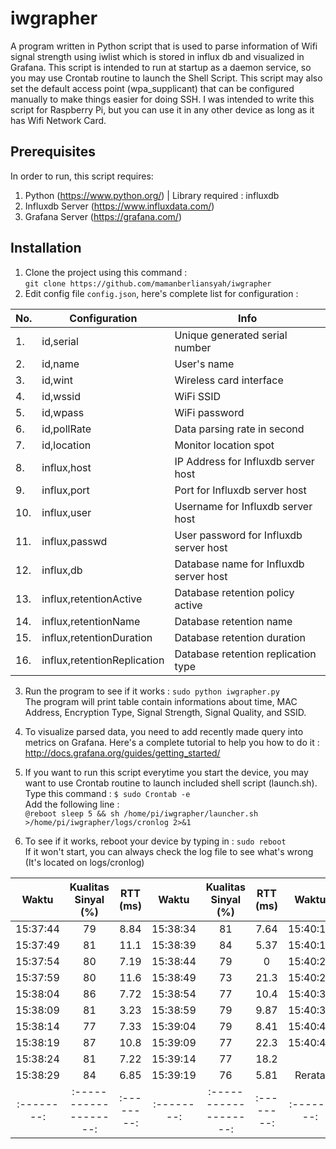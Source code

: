 # iwgrapher
A program written in Python script that is used to parse information of Wifi signal strength using iwlist which is stored in influx db and visualized in Grafana. This script is intended to run at startup as a daemon service, so you may use Crontab routine to launch the Shell Script. This script may also set the default access point (wpa_supplicant) that can be configured manually to make things easier for doing SSH. I was intended to write this script for Raspberry Pi, but you can use it in any other device as long as it has Wifi Network Card.

## Prerequisites
In order to run, this script requires:
1. Python (https://www.python.org/) | Library required : influxdb
2. Influxdb Server (https://www.influxdata.com/)
3. Grafana Server (https://grafana.com/)

## Installation
1. Clone the project using this command : <br />`git clone https://github.com/mamanberliansyah/iwgrapher` <br />
2. Edit config file `config.json`, here's complete list for configuration :

| No. | Configuration | Info |
| --- | ------------- | ----------- |
| 1.  | id,serial | Unique generated serial number |
| 2.  | id,name | User's name |
| 3.  | id,wint | Wireless card interface |
| 4.  | id,wssid | WiFi SSID |
| 5.  | id,wpass | WiFi password |
| 6.  | id,pollRate | Data parsing rate in second |
| 7.  | id,location | Monitor location spot |
| 8.  | influx,host | IP Address for Influxdb server host |
| 9.  | influx,port | Port for Influxdb server host |
| 10.  | influx,user | Username for Influxdb server host |
| 11. | influx,passwd | User password for Influxdb server host |
| 12. | influx,db | Database name for Influxdb server host |
| 13. | influx,retentionActive | Database retention policy active |
| 14. | influx,retentionName | Database retention name |
| 15. | influx,retentionDuration | Database retention duration |
| 16. | influx,retentionReplication | Database retention replication type |

3. Run the program to see if it works : `sudo python iwgrapher.py` <br />
The program will print table contain informations about time, MAC Address, Encryption Type, Signal Strength, Signal Quality, and SSID. <br />

4. To visualize parsed data, you need to add recently made query into metrics on Grafana. Here's a complete tutorial to help you how to do it : http://docs.grafana.org/guides/getting_started/ 

5. If you want to run this script everytime you start the device, you may want to use Crontab routine to launch included shell script (launch.sh). Type this command : `$ sudo Crontab -e` <br /> Add the following line : <br /> `@reboot sleep 5 && sh /home/pi/iwgrapher/launcher.sh >/home/pi/iwgrapher/logs/cronlog 2>&1` <br /> 

6. To see if it works, reboot your device by typing in : `sudo reboot` <br /> If it won't start, you can always check the log file to see what's wrong (It's located on logs/cronlog)


| Waktu | Kualitas Sinyal (%) | RTT (ms) | Waktu | Kualitas Sinyal (%) | RTT (ms) | Waktu | Kualitas Sinyal (%) | RTT (ms) |
|:--------:|:-------------------:|:--------:|:--------:|:-------------------:|:--------:|:--------:|:-------------------:|:--------:|
| 15:37:44 | 79 | 8.84 | 15:38:34 | 81 | 7.64 | 15:40:14 | 76 | 3.64 |
| 15:37:49 | 81 | 11.1 | 15:38:39 | 84 | 5.37 | 15:40:19 | 84 | 67.8 |
| 15:37:54 | 80 | 7.19 | 15:38:44 | 79 | 0 | 15:40:24 | 84 | 115 |
| 15:37:59 | 80 | 11.6 | 15:38:49 | 73 | 21.3 | 15:40:29 | 74 | 15.9 |
| 15:38:04 | 86 | 7.72 | 15:38:54 | 77 | 10.4 | 15:40:34 | 80 | 13.2 |
| 15:38:09 | 81 | 3.23 | 15:38:59 | 79 | 9.87 | 15:40:39 | 84 | 14.3 |
| 15:38:14 | 77 | 7.33 | 15:39:04 | 79 | 8.41 | 15:40:44 | 81 | 3.82 |
| 15:38:19 | 87 | 10.8 | 15:39:09 | 77 | 22.3 | 15:40:49 | 84 | 3.54 |
| 15:38:24 | 81 | 7.22 | 15:39:14 | 77 | 18.2 |  |  |  |
| 15:38:29 | 84 | 6.85 | 15:39:19 | 76 | 5.81 | Rerata | 80.7105 | 13.255 |
|:--------:|:-------------------:|:--------:|:--------:|:-------------------:|:--------:|:--------:|:-------------------:|:--------:|
